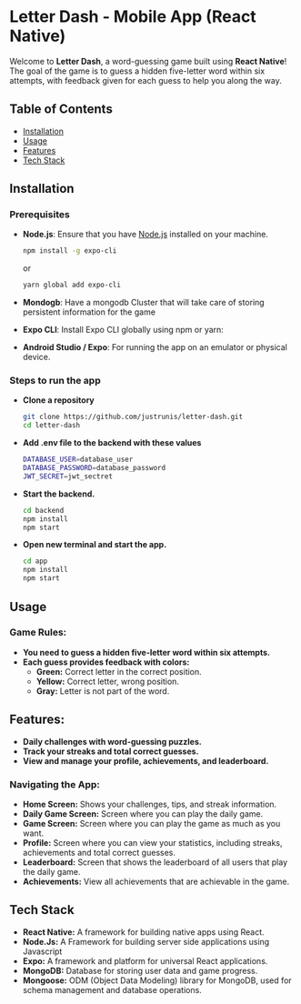 # Letter Dash - Mobile App (React Native)

Welcome to **Letter Dash**, a word-guessing game built using **React Native**! The goal of the game is to guess a hidden five-letter word within six attempts, with feedback given for each guess to help you along the way.

## Table of Contents

- [Installation](#installation)
- [Usage](#usage)
- [Features](#features)
- [Tech Stack](#tech-stack)

## Installation

### Prerequisites

- **Node.js**: Ensure that you have [Node.js](https://nodejs.org/) installed on your machine.

  ```bash
  npm install -g expo-cli
  ```

  or

  ```bash
  yarn global add expo-cli
  ```

- **Mondogb**: Have a mongodb Cluster that will take care of storing persistent information for the game
- **Expo CLI**: Install Expo CLI globally using npm or yarn:
- **Android Studio / Expo**: For running the app on an emulator or physical device.

### Steps to run the app

- **Clone a repository**

  ```bash
  git clone https://github.com/justrunis/letter-dash.git
  cd letter-dash
  ```

- **Add .env file to the backend with these values**

  ```bash
  DATABASE_USER=database_user
  DATABASE_PASSWORD=database_password
  JWT_SECRET=jwt_sectret
  ```

- **Start the backend.**

  ```bash
  cd backend
  npm install
  npm start
  ```
- **Open new terminal and start the app.**

  ```bash
  cd app
  npm install
  npm start
  ```

## Usage

### Game Rules:

- **You need to guess a hidden five-letter word within six attempts.**
- **Each guess provides feedback with colors:**
  - **Green:** Correct letter in the correct position.
  - **Yellow:** Correct letter, wrong position.
  - **Gray:** Letter is not part of the word.

## Features:

- **Daily challenges with word-guessing puzzles.**
- **Track your streaks and total correct guesses.**
- **View and manage your profile, achievements, and leaderboard.**

### Navigating the App:

- **Home Screen:** Shows your challenges, tips, and streak information.
- **Daily Game Screen:** Screen where you can play the daily game.
- **Game Screen:** Screen where you can play the game as much as you want.
- **Profile:** Screen where you can view your statistics, including streaks, achievements and total correct guesses.
- **Leaderboard:** Screen that shows the leaderboard of all users that play the daily game.
- **Achievements:** View all achievements that are achievable in the game.

## Tech Stack

- **React Native:** A framework for building native apps using React.
- **Node.Js:** A Framework for building server side applications using Javascript
- **Expo:** A framework and platform for universal React applications.
- **MongoDB:** Database for storing user data and game progress.
- **Mongoose:** ODM (Object Data Modeling) library for MongoDB, used for schema management and database operations.

